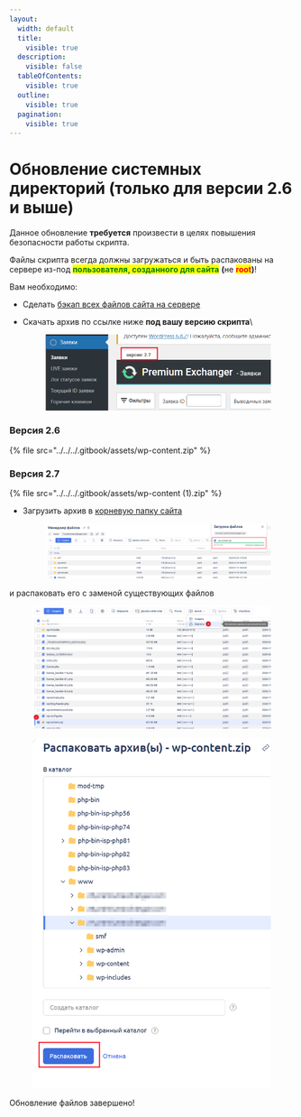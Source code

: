 ```yaml
---
layout:
  width: default
  title:
    visible: true
  description:
    visible: false
  tableOfContents:
    visible: true
  outline:
    visible: true
  pagination:
    visible: true
---
```


# Обновление системных директорий (только для версии 2.6 и выше)

Данное обновление **требуется** произвести в целях повышения безопасности работы скрипта.

Файлы скрипта всегда должны загружаться и быть распакованы на сервере из-под <mark style="color:green;">**пользователя, созданного для сайта**</mark> **(**&#x43D;е <mark style="color:red;">**root**</mark>**)**!

Вам необходимо:

* Сделать [бэкап всех файлов сайта на сервере](https://premium.gitbook.io/main/osnovnye-nastroiki/faq/kak-sdelat-bekap-saita)
*   Скачать архив по ссылке ниже **под вашу версию скрипта**\


    <figure><img src="../../../.gitbook/assets/image.png" alt="" width="523"><figcaption></figcaption></figure>

### Версия 2.6

{% file src="../../../.gitbook/assets/wp-content.zip" %}

### Версия 2.7

{% file src="../../../.gitbook/assets/wp-content (1).zip" %}

*   Загрузить архив в [корневую папку сайта](https://premium.gitbook.io/main/osnovnye-nastroiki/faq/kak-naiti-kornevuyu-papku-saita-na-servere)&#x20;

    <figure><img src="../../../.gitbook/assets/image (3).png" alt=""><figcaption></figcaption></figure>

и распаковать его с заменой существующих файлов

<figure><img src="../../../.gitbook/assets/image (2).png" alt=""><figcaption></figcaption></figure>

<figure><img src="../../../.gitbook/assets/image (4).png" alt="" width="531"><figcaption></figcaption></figure>

Обновление файлов завершено!
